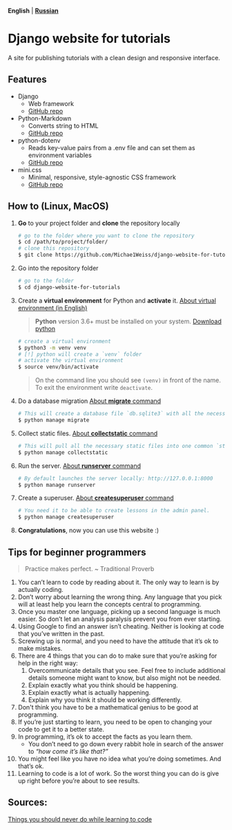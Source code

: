 **English** | [**Russian**](README_RU.md)
# Django website for tutorials
A site for publishing tutorials with a clean design and responsive interface.

## Features
* Django
  * Web framework
  * [GitHub repo](https://github.com/django/django)
* Python-Markdown
  * Converts string to HTML
  * [GitHub repo](https://github.com/Python-Markdown/markdown/)
* python-dotenv
  * Reads key-value pairs from a .env file and can set them as environment variables
  * [GitHub repo](https://github.com/theskumar/python-dotenv)
* mini.css
  * Minimal, responsive, style-agnostic CSS framework
  * [GitHub repo](https://github.com/Chalarangelo/mini.css/)

## How to (Linux, MacOS)

1. **Go** to your project folder and **clone** the repository locally
    ```bash
    # go to the folder where you want to clone the repository
    $ cd /path/to/project/folder/
    # clone this repository
    $ git clone https://github.com/Michae1Weiss/django-website-for-tutorials.git
    ```
2. Go into the repository folder
    ```bash
    # go to the folder
    $ cd django-website-for-tutorials
    ```
3. Create a **virtual environment** for Python and **activate** it.
[About virtual environment (in English)](https://www.dabapps.com/blog/introduction-to-pip-and-virtualenv-python/)
    > **Python** version 3.6+ must be installed on your system. [Download python](https://www.python.org/downloads/)
    ```bash
    # create a virtual environment
    $ python3 -m venv venv 
    # [!] python will create a `venv` folder
    # activate the virtual environment
    $ source venv/bin/activate
    ```
    > On the command line you should see `(venv)` in front of the name. To exit the environment write `deactivate`.
4. Do a database migration [About **migrate** command](https://docs.djangoproject.com/en/4.0/ref/django-admin/#migrate)
   ```bash
   # This will create a database file `db.sqlite3` with all the necessary tables
   $ python manage migrate
   ```
5. Collect static files. [About **collectstatic** command](https://docs.djangoproject.com/en/4.0/ref/django-admin/#collectstatic)
   ```bash
   # This will pull all the necessary static files into one common `static` folder in the root of the project.
   $ python manage collectstatic
   ```
6. Run the server. [About **runserver** command](https://docs.djangoproject.com/en/4.0/ref/django-admin/#runserver)
   ```bash
   # By default launches the server locally: http://127.0.0.1:8000
   $ python manage runserver
   ```
7. Create a superuser. [About **createsuperuser** command](https://docs.djangoproject.com/en/4.0/ref/django-admin/#createsuperuser)
   ```bash
   # You need it to be able to create lessons in the admin panel.
   $ python manage createsuperuser
   ```
8. **Congratulations**, now you can use this website :)

## Tips for beginner programmers
> Practice makes perfect. ~ Traditional Proverb
1. You can’t learn to code by reading about it. The only way to learn is by actually coding. 
2. Don’t worry about learning the wrong thing. Any language that you pick will at least help you learn the concepts central to programming.
3. Once you master one language, picking up a second language is much easier. So don’t let an analysis paralysis prevent you from ever starting.
4. Using Google to find an answer isn’t cheating. Neither is looking at code that you’ve written in the past. 
5. Screwing up is normal, and you need to have the attitude that it’s ok to make mistakes.
6. There are 4 things that you can do to make sure that you’re asking for help in the right way:
   1. Overcommunicate details that you see.  Feel free to include additional details someone might want to know, but also might not be needed. 
   2. Explain exactly what you think should be happening. 
   3. Explain exactly what is actually happening. 
   4. Explain why you think it should be working differently.
7. Don't think you have to be a mathematical genius to be good at programming.
8. If you’re just starting to learn, you need to be open to changing your code to get it to a better state.
9. In programming, it’s ok to accept the facts as you learn them. 
   * You don’t need to go down every rabbit hole in search of the answer to _“how come it’s like that?”_
10. You might feel like you have no idea what you’re doing sometimes. And that’s ok.
11. Learning to code is a lot of work. So the worst thing you can do is give up right before you’re about to see results. 

## Sources:
[Things you should never do while learning to code](http://blog.thefirehoseproject.com/posts/the-14-things-you-should-never-do-while-learning-to-code/)
